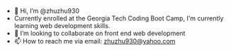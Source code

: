 - 👋 Hi, I’m @zhuzhu930
- Currently enrolled at the Georgia Tech Coding Boot Camp, I'm currently learning web development skills. 
- 💞️ I’m looking to collaborate on front end web development
- 📫 How to reach me via email: zhuzhu930@yahoo.com

<!---
zhuzhu930/zhuzhu930 is a ✨ special ✨ repository because its `README.md` (this file) appears on your GitHub profile.
You can click the Preview link to take a look at your changes.
--->
